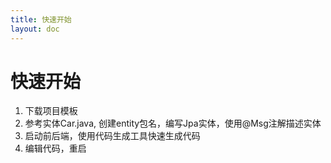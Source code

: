 ```yaml
---
title: 快速开始
layout: doc
---
```


# 快速开始

1. 下载项目模板
2. 参考实体Car.java, 创建entity包名，编写Jpa实体，使用@Msg注解描述实体
3. 启动前后端，使用代码生成工具快速生成代码
4. 编辑代码，重启
    
